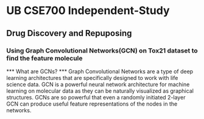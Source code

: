 # UB CSE700 Independent-Study
## Drug Discovery and Repuposing
### Using Graph Convolutional Networks(GCN) on Tox21 dataset to find the feature molecule
*** What are GCNs? ***
Graph Convolutional Networks are a type of deep learning architectures that are specifically designed to work with life science data. GCN is a powerful neural network architecture for machine learning on molecular data as they can be naturally visualized as graphical structures. GCNs are so powerful that even a randomly initiated 2-layer GCN can produce useful feature representations of the nodes in the networks.
